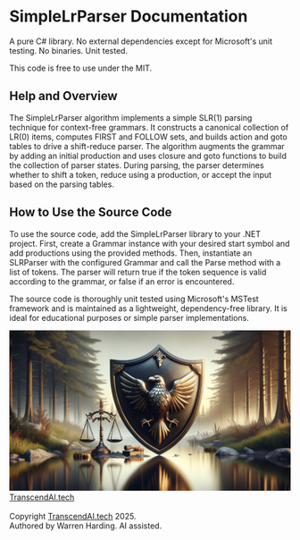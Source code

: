
# SimpleLrParser Documentation

A pure C# library. No external dependencies except for Microsoft's unit testing. No binaries. Unit tested.

This code is free to use under the MIT.

## Help and Overview

The SimpleLrParser algorithm implements a simple SLR(1) parsing technique for context-free grammars. It constructs a canonical collection of LR(0) items, computes FIRST and FOLLOW sets, and builds action and goto tables to drive a shift-reduce parser. The algorithm augments the grammar by adding an initial production and uses closure and goto functions to build the collection of parser states. During parsing, the parser determines whether to shift a token, reduce using a production, or accept the input based on the parsing tables.

## How to Use the Source Code

To use the source code, add the SimpleLrParser library to your .NET project. First, create a Grammar instance with your desired start symbol and add productions using the provided methods. Then, instantiate an SLRParser with the configured Grammar and call the Parse method with a list of tokens. The parser will return true if the token sequence is valid according to the grammar, or false if an error is encountered.

The source code is thoroughly unit tested using Microsoft's MSTest framework and is maintained as a lightweight, dependency-free library. It is ideal for educational purposes or simple parser implementations.

![AI Image](aiimage.jpg)
[TranscendAI.tech](https://TranscendAI.tech)<br>
<br>
Copyright [TranscendAI.tech](https://TranscendAI.tech) 2025.</br>
Authored by Warren Harding. AI assisted.</br>
